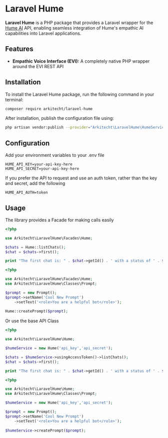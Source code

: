 # Laravel Hume

**Laravel Hume** is a PHP package that provides a Laravel wrapper for the [Hume AI](https://hume.ai/) API, enabling seamless integration of Hume's empathic AI capabilities into Laravel applications.

## Features

- **Empathic Voice Interface (EVI):** A completely native PHP wrapper around the EVI REST API 

## Installation

To install the Laravel Hume package, run the following command in your terminal:

```bash
composer require arkitecht/laravel-hume
```

After installation, publish the configuration file using:

```bash
php artisan vendor:publish --provider="Arkitecht\LaravelHume\HumeServiceProvider"
```

## Configuration

Add your environment variables to your .env file

```env
HUME_API_KEY=your-api-key-here
HUME_API_SECRET=your-api-key-here
```

If you prefer the API to request and use an auth token, rather than the key and secret, add the following

```env 
HUME_API_AUTH=token 
```

## Usage

The library provides a Facade for making calls easily

```php
<?php

use Arkitecht\LaravelHume\Facades\Hume;

$chats = Hume::listChats();
$chat = $chats->first();

print "The first chat is: " . $chat->getId() . ' with a status of ' . $chat->getStatus();
```

```php
<?php

use Arkitecht\LaravelHume\Facades\Hume;
use Arkitecht\LaravelHume\Classes\Prompt;

$prompt = new Prompt();
$prompt->setName('Cool New Prompt')
    ->setText('<role>You are a helpful bot</role>');
    
Hume::createPrompt($prompt);
```

Or use the base API Class

```php
<?php

use Arkitecht\LaravelHume\Hume;

$humeService = new Hume('api_key','api_secret');

$chats = $humeService->usingAccessToken()->listChats();
$chat = $chats->first();

print "The first chat is: " . $chat->getId() . ' with a status of ' . $chat->getStatus();
```

```php
<?php

use Arkitecht\LaravelHume\Hume;
use Arkitecht\LaravelHume\Classes\Prompt;

$humeService = new Hume('api_key','api_secret');

$prompt = new Prompt();
$prompt->setName('Cool New Prompt')
    ->setText('<role>You are a helpful bot</role>');
    
$humeService->createPrompt($prompt);
```
